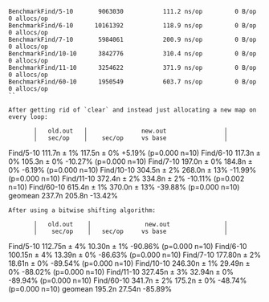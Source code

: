 ```
BenchmarkFind/5-10  	 9063030	       111.2 ns/op	       0 B/op	       0 allocs/op
BenchmarkFind/6-10  	10161392	       118.9 ns/op	       0 B/op	       0 allocs/op
BenchmarkFind/7-10  	 5984061	       200.9 ns/op	       0 B/op	       0 allocs/op
BenchmarkFind/10-10 	 3842776	       310.4 ns/op	       0 B/op	       0 allocs/op
BenchmarkFind/11-10 	 3254622	       371.9 ns/op	       0 B/op	       0 allocs/op
BenchmarkFind/60-10 	 1950549	       603.7 ns/op	       0 B/op	       0 allocs/op
``

After getting rid of `clear` and instead just allocating a new map on every loop:

```
           │   old.out   │               new.out                │
           │   sec/op    │    sec/op     vs base                │
Find/5-10    111.7n ± 1%   117.5n ±  0%   +5.19% (p=0.000 n=10)
Find/6-10    117.3n ± 0%   105.3n ±  0%  -10.27% (p=0.000 n=10)
Find/7-10    197.0n ± 0%   184.8n ±  0%   -6.19% (p=0.000 n=10)
Find/10-10   304.5n ± 2%   268.0n ± 13%  -11.99% (p=0.000 n=10)
Find/11-10   372.4n ± 2%   334.8n ±  2%  -10.11% (p=0.002 n=10)
Find/60-10   615.4n ± 1%   370.0n ± 13%  -39.88% (p=0.000 n=10)
geomean      237.7n        205.8n        -13.42%
```
After using a bitwise shifting algorithm:

```
           │   old.out    │               new.out               │
           │    sec/op    │   sec/op     vs base                │
Find/5-10    112.75n ± 4%   10.30n ± 1%  -90.86% (p=0.000 n=10)
Find/6-10    100.15n ± 4%   13.39n ± 0%  -86.63% (p=0.000 n=10)
Find/7-10    177.80n ± 2%   18.61n ± 0%  -89.54% (p=0.000 n=10)
Find/10-10   246.30n ± 1%   29.49n ± 0%  -88.02% (p=0.000 n=10)
Find/11-10   327.45n ± 3%   32.94n ± 0%  -89.94% (p=0.000 n=10)
Find/60-10    341.7n ± 2%   175.2n ± 0%  -48.74% (p=0.000 n=10)
geomean       195.2n        27.54n       -85.89%
```
